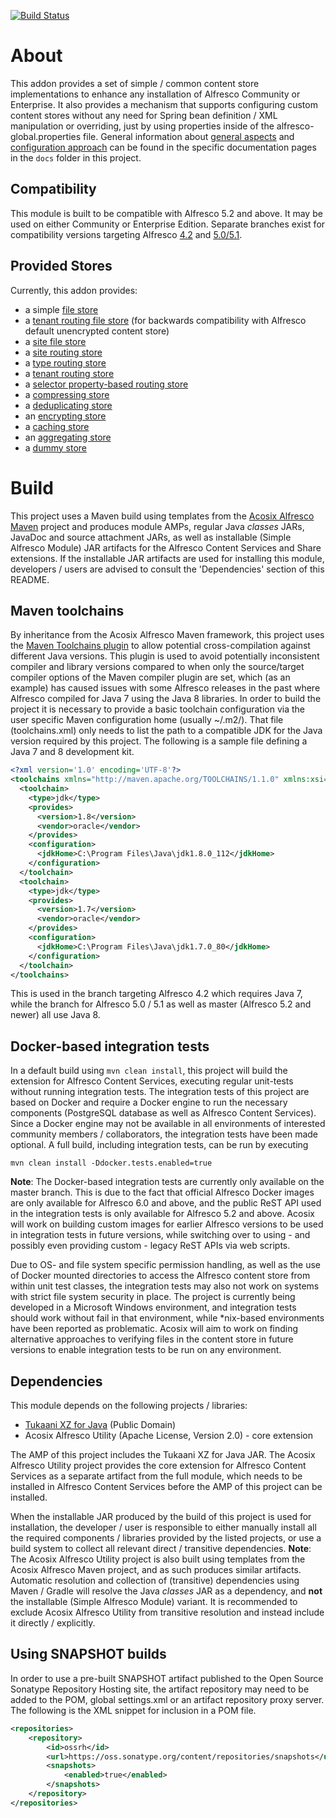[![Build Status](https://travis-ci.org/Acosix/alfresco-simple-content-stores.svg?branch=master)](https://travis-ci.org/Acosix/alfresco-simple-content-stores)

# About

This addon provides a set of simple / common content store implementations to enhance any installation of Alfresco Community or Enterprise. It also provides a mechanism that supports configuring custom content stores without any need for Spring bean definition / XML manipulation or overriding, just by using properties inside of the alfresco-global.properties file. General information about [general aspects](./docs/GeneralAspects.md) and [configuration approach](./docs/GeneralConfiguration.md) can be found in the specific documentation pages in the ``docs`` folder in this project.

## Compatibility

This module is built to be compatible with Alfresco 5.2 and above. It may be used on either Community or Enterprise Edition. Separate branches exist for compatibility versions targeting Alfresco [4.2](https://github.com/Acosix/alfresco-simple-content-stores/tree/alfresco-4.2) and [5.0/5.1](https://github.com/Acosix/alfresco-simple-content-stores/tree/alfresco-5.0).

## Provided Stores

Currently, this addon provides:

- a simple [file store](./docs/StandardFileStore.md)
- a [tenant routing file store](./docs/TenantRoutingFileStore.md) (for backwards compatibility with Alfresco default unencrypted content store)
- a [site file store](./docs/SiteRoutingFileStore.md)
- a [site routing store](./docs/SiteRoutingStore.md)
- a [type routing store](./docs/TypeRoutingStore.md)
- a [tenant routing store](./docs/TenantRoutingStore.md)
- a [selector property-based routing store](./docs/SelectorPropertyRoutingStore.md)
- a [compressing store](./docs/CompressingStore.md)
- a [deduplicating store](./docs/DeduplicatingStore.md)
- an [encrypting store](./docs/EncryptingStore.md)
- a [caching store](./docs/CachingStore.md)
- an [aggregating store](./docs/AggregatingStore.md)
- a [dummy store](./docs/DummyStore.md)

# Build

This project uses a Maven build using templates from the [Acosix Alfresco Maven](https://github.com/Acosix/alfresco-maven) project and produces module AMPs, regular Java *classes* JARs, JavaDoc and source attachment JARs, as well as installable (Simple Alfresco Module) JAR artifacts for the Alfresco Content Services and Share extensions. If the installable JAR artifacts are used for installing this module, developers / users are advised to consult the 'Dependencies' section of this README.

## Maven toolchains

By inheritance from the Acosix Alfresco Maven framework, this project uses the [Maven Toolchains plugin](http://maven.apache.org/plugins/maven-toolchains-plugin/) to allow potential cross-compilation against different Java versions. This plugin is used to avoid potentially inconsistent compiler and library versions compared to when only the source/target compiler options of the Maven compiler plugin are set, which (as an example) has caused issues with some Alfresco releases in the past where Alfresco compiled for Java 7 using the Java 8 libraries.
In order to build the project it is necessary to provide a basic toolchain configuration via the user specific Maven configuration home (usually ~/.m2/). That file (toolchains.xml) only needs to list the path to a compatible JDK for the Java version required by this project. The following is a sample file defining a Java 7 and 8 development kit.

```xml
<?xml version='1.0' encoding='UTF-8'?>
<toolchains xmlns="http://maven.apache.org/TOOLCHAINS/1.1.0" xmlns:xsi="http://www.w3.org/2001/XMLSchema-instance" xsi:schemaLocation="http://maven.apache.org/TOOLCHAINS/1.1.0 http://maven.apache.org/xsd/toolchains-1.1.0.xsd">
  <toolchain>
    <type>jdk</type>
    <provides>
      <version>1.8</version>
      <vendor>oracle</vendor>
    </provides>
    <configuration>
      <jdkHome>C:\Program Files\Java\jdk1.8.0_112</jdkHome>
    </configuration>
  </toolchain>
  <toolchain>
    <type>jdk</type>
    <provides>
      <version>1.7</version>
      <vendor>oracle</vendor>
    </provides>
    <configuration>
      <jdkHome>C:\Program Files\Java\jdk1.7.0_80</jdkHome>
    </configuration>
  </toolchain>
</toolchains>
```

This is used in the branch targeting Alfresco 4.2 which requires Java 7, while the branch for Alfresco 5.0 / 5.1 as well as master (Alfresco 5.2 and newer) all use Java 8.

## Docker-based integration tests

In a default build using ```mvn clean install```, this project will build the extension for Alfresco Content Services, executing regular unit-tests without running integration tests. The integration tests of this project are based on Docker and require a Docker engine to run the necessary components (PostgreSQL database as well as Alfresco Content Services). Since a Docker engine may not be available in all environments of interested community members / collaborators, the integration tests have been made optional. A full build, including integration tests, can be run by executing

```text
mvn clean install -Ddocker.tests.enabled=true
```

**Note**: The Docker-based integration tests are currently only available on the master branch. This is due to the fact that official Alfresco Docker images are only available for Alfresco 6.0 and above, and the public ReST API used in the integration tests is only available for Alfresco 5.2 and above. Acosix will work on building custom images for earlier Alfresco versions to be used in integration tests in future versions, while switching over to using - and possibly even providing custom - legacy ReST APIs via web scripts.

Due to OS- and file system specific permission handling, as well as the use of Docker mounted directories to access the Alfresco content store from within unit test classes, the integration tests may also not work on systems with strict file system security in place. The project is currently being developed in a Microsoft Windows environment, and integration tests should work without fail in that environment, while *nix-based environments have been reported as problematic. Acosix will aim to work on finding alternative approaches to verifying files in the content store in future versions to enable integration tests to be run on any environment.

## Dependencies

This module depends on the following projects / libraries:

- [Tukaani XZ for Java](https://tukaani.org/xz/java.html) (Public Domain)
- Acosix Alfresco Utility (Apache License, Version 2.0) - core extension

The AMP of this project includes the Tukaani XZ for Java JAR. The Acosix Alfresco Utility project provides the core extension for Alfresco Content Services as a separate artifact from the full module, which needs to be installed in Alfresco Content Services before the AMP of this project can be installed.

When the installable JAR produced by the build of this project is used for installation, the developer / user is responsible to either manually install all the required components / libraries provided by the listed projects, or use a build system to collect all relevant direct / transitive dependencies.
**Note**: The Acosix Alfresco Utility project is also built using templates from the Acosix Alfresco Maven project, and as such produces similar artifacts. Automatic resolution and collection of (transitive) dependencies using Maven / Gradle will resolve the Java *classes* JAR as a dependency, and **not** the installable (Simple Alfresco Module) variant. It is recommended to exclude Acosix Alfresco Utility from transitive resolution and instead include it directly / explicitly.

## Using SNAPSHOT builds

In order to use a pre-built SNAPSHOT artifact published to the Open Source Sonatype Repository Hosting site, the artifact repository may need to be added to the POM, global settings.xml or an artifact repository proxy server. The following is the XML snippet for inclusion in a POM file.

```xml
<repositories>
    <repository>
        <id>ossrh</id>
        <url>https://oss.sonatype.org/content/repositories/snapshots</url>
        <snapshots>
            <enabled>true</enabled>
        </snapshots>
    </repository>
</repositories>
```